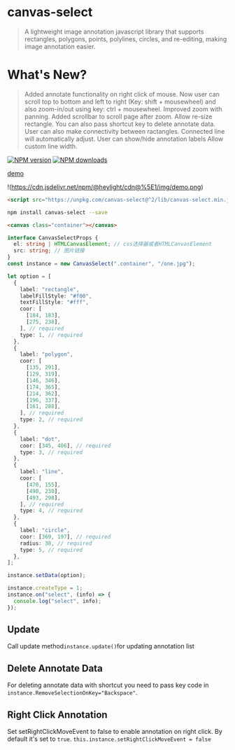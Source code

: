 # canvas-select

> A lightweight image annotation javascript library that supports rectangles, polygons, points, polylines, circles, and re-editing, making image annotation easier.

# What's New?

> Added annotate functionality on right click of mouse.
> Now user can scroll top to bottom and left to right (Key: shift + mousewheel) and also zoom-in/out using key: ctrl + mousewheel.
> Improved zoom with panning.
> Added scrollbar to scroll page after zoom.
> Allow re-size rectangle.
> You can also pass shortcut key to delete annotate data.
> User can also make connectivity between ractangles.
> Connected line will automatically adjust.
> User can show/hide annotation labels
> Allow custom line width.

[![NPM version](https://img.shields.io/npm/v/canvas-select.svg?style=flat)](https://npmjs.org/package/canvas-select)
[![NPM downloads](http://img.shields.io/npm/dm/canvas-select.svg?style=flat)](https://npmjs.org/package/canvas-select)

[demo](https://codepen.io/heylight/pen/VwbQLje)

!(https://cdn.jsdelivr.net/npm/@heylight/cdn@%5E1/img/demo.png)

```html
<script src="https://unpkg.com/canvas-select@^2/lib/canvas-select.min.js"></script>
```

```bash
npm install canvas-select --save
```

```html
<canvas class="container"></canvas>
```

```ts
interface CanvasSelectProps {
  el: string | HTMLCanvasElement; // css选择器或者HTMLCanvasElement
  src: string; // 图片链接
}
const instance = new CanvasSelect(".container", "/one.jpg");

let option = [
  {
    label: "rectangle",
    labelFillStyle: "#f00",
    textFillStyle: "#fff",
    coor: [
      [184, 183],
      [275, 238],
    ], // required
    type: 1, // required
  },
  {
    label: "polygon",
    coor: [
      [135, 291],
      [129, 319],
      [146, 346],
      [174, 365],
      [214, 362],
      [196, 337],
      [161, 288],
    ], // required
    type: 2, // required
  },
  {
    label: "dot",
    coor: [345, 406], // required
    type: 3, // required
  },
  {
    label: "line",
    coor: [
      [470, 155],
      [490, 230],
      [493, 298],
    ], // required
    type: 4, // required
  },
  {
    label: "circle",
    coor: [369, 197], // required
    radius: 38, // required
    type: 5, // required
  },
];

instance.setData(option);

instance.createType = 1;
instance.on("select", (info) => {
  console.log("select", info);
});
```

## Update

Call update method`instance.update()`for updating annotation list

## Delete Annotate Data

For deleting annotate data with shortcut you need to pass key code in `instance.RemoveSelectionOnKey="Backspace"`.

## Right Click Annotation

Set setRightClickMoveEvent to false to enable annotation on right click. By default it's set to `true`.
`this.instance.setRightClickMoveEvent = false`
